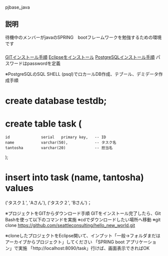pjbase_java
###
## 説明
待機中のメンバーがjavaのSPRING　bootフレームワークを勉強するための環境です
###
[GITインストール手順](https://qiita.com/taketakekaho/items/75161e1273dca98cb4e1)
[Eclipseをインストール](https://oenblog.com/program/eclipse-install/#toc2)
[PostgreSQLインストール手順](https://programming-style.com/postgresql/reference/install-win/)
 パスワードはpasswordを定義

※PostgreSQLのSQL SHELL (psql)でロカールDB作成、テブール、デミデータ作成手順
 # create database testdb;
 # create table task (
    id              serial   primary key,   -- ID
    name            varchar(50),            -- タスク名
    tantosha        varchar(20)             -- 担当名
);
 # insert into task (name, tantosha) values
   ('タスク１', 'Aさん'),
   ('タスク２', 'Bさん')；

※プロジェクトをGITからダウンロード手順
  GITをインストール完了したら、Git Bashを使って以下のコマンドを実施
  ※cdでダウンロードしたい場所へ移動
  ※git clone https://github.com/seattleconsulting/hello_new_world.git

※cloneしたプロジェクトをEclipse開いて、インプット「一般→フォルダまだはアーカイブからプロジェクト」してください
 「SPRING boot アプリケーション」で実施
 「http://localhost:8090/task」行けば、画面表示できればOK
